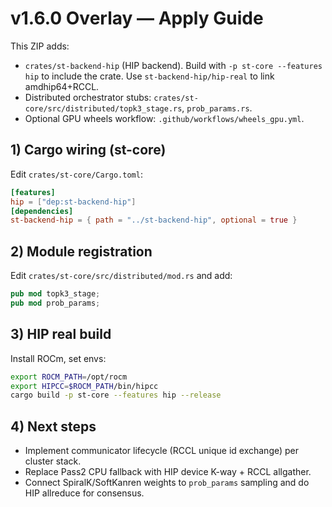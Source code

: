 # v1.6.0 Overlay — Apply Guide

This ZIP adds:
- `crates/st-backend-hip` (HIP backend). Build with `-p st-core --features hip` to include the crate. Use `st-backend-hip/hip-real` to link amdhip64+RCCL.
- Distributed orchestrator stubs: `crates/st-core/src/distributed/topk3_stage.rs`, `prob_params.rs`.
- Optional GPU wheels workflow: `.github/workflows/wheels_gpu.yml`.

## 1) Cargo wiring (st-core)
Edit `crates/st-core/Cargo.toml`:
```toml
[features]
hip = ["dep:st-backend-hip"]
[dependencies]
st-backend-hip = { path = "../st-backend-hip", optional = true }
```

## 2) Module registration
Edit `crates/st-core/src/distributed/mod.rs` and add:
```rust
pub mod topk3_stage;
pub mod prob_params;
```

## 3) HIP real build
Install ROCm, set envs:
```bash
export ROCM_PATH=/opt/rocm
export HIPCC=$ROCM_PATH/bin/hipcc
cargo build -p st-core --features hip --release
```

## 4) Next steps
- Implement communicator lifecycle (RCCL unique id exchange) per cluster stack.
- Replace Pass2 CPU fallback with HIP device K-way + RCCL allgather.
- Connect SpiralK/SoftKanren weights to `prob_params` sampling and do HIP allreduce for consensus.
